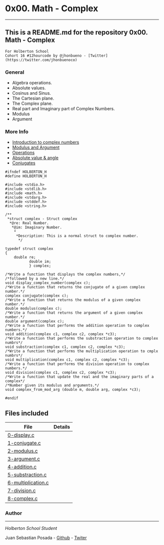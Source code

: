 # 0x00. Math - Complex
***
## This is a README.md for the repository 0x00. Math - Complex
```
For Holberton School
Cohort 16 #12hourcode by @jhonbueno - [Twitter](https://twitter.com/jhonbuenoco)
```
### General
* Algebra operations.
* Absolute values.
* Cosinus and Sinus.
* The Cartesian plane.
* The Complex plane.
* Real part and Imaginary part of Complex Numbers.
* Modulus
* Argument

### More Info

* [Introduction to complex numbers](https://www.youtube.com/watch?v=SP-YJe7Vldo)
* [Modulus and Argument](https://www.youtube.com/watch?v=g5_ojBMubA)
* [Operations](https://math.mit.edu/~stoopn/18.031/complexnumbers.pdf)
* [Absolute value & angle](https://www.khanacademy.org/math/precalculus/x9e81a4f98389efdf:complex/x9e81a4f98389efdf:complex-abs-angle/v/basic-complex-analysis)
* [Conjugates](https://www.khanacademy.org/math/precalculus/x9e81a4f98389efdf:complex/x9e81a4f98389efdf:complex-div/v/complex-conjugates=)

```
#ifndef HOLBERTON_H
#define HOLBERTON_H

#include <stdio.h>
#include <stdlib.h>
#include <math.h>
#include <stdarg.h>
#include <stddef.h>
#include <string.h>

/**
 *struct complex - Struct complex
  *@re: Real Number.
   *@im: Imaginary Number.
    *
     *Description: This is a normal struct to complex number.
      */

typedef struct complex
{
	double re;
	       double im;
	       } complex;

/*Write a function that displays the complex numbers,*/
/*followed by a new line.*/
void display_complex_number(complex c);
/*Write a function that returns the conjugate of a given complex number.*/
complex conjugate(complex c);
/*Write a function that returns the modulus of a given complex number.*/
double modulus(complex c);
/*Write a function that returns the argument of a given complex number.*/
double argument(complex c);
/*Write a function that performs the addition operation to complex numbers.*/
void addition(complex c1, complex c2, complex *c3);
/*Write a function that performs the substraction operation to complex numbrs*/
void substraction(complex c1, complex c2, complex *c3);
/*Write a function that performs the multiplication operation to cmplx numbrs*/
void multiplication(complex c1, complex c2, complex *c3);
/*Write a function that performs the division operation to complex numbers.*/
void division(complex c1, complex c2, complex *c3);
/*Write a function that update the real and the imaginary parts of a complex*/
/*Number given its modulus and arguments.*/
void complex_from_mod_arg (double m, double arg, complex *c3);

#endif

```

## Files included

| File                 | Details                                    |
|--------------------- | ------------------------------------------ |
| [0-display.c](./a) |	       |
| [1-conjugate.c](./b) |	       |
| [2-modulus.c](./c) |	       |
| [3-argument.c](./)  |	       |
| [4-addition.c](./)  |	       |
| [5-substraction.c]()|	       |
| [6-multiplication.c]()|      |
| [7-division.c]()|	       |
| [8-complex.c]()|	       |

### Author
***
*Holberton School Student*

Juan Sebastian Posada  - [Github](https://github.com/Juansepo13) - [Twiter](https://twitter.com/@JuanSeb35904130)